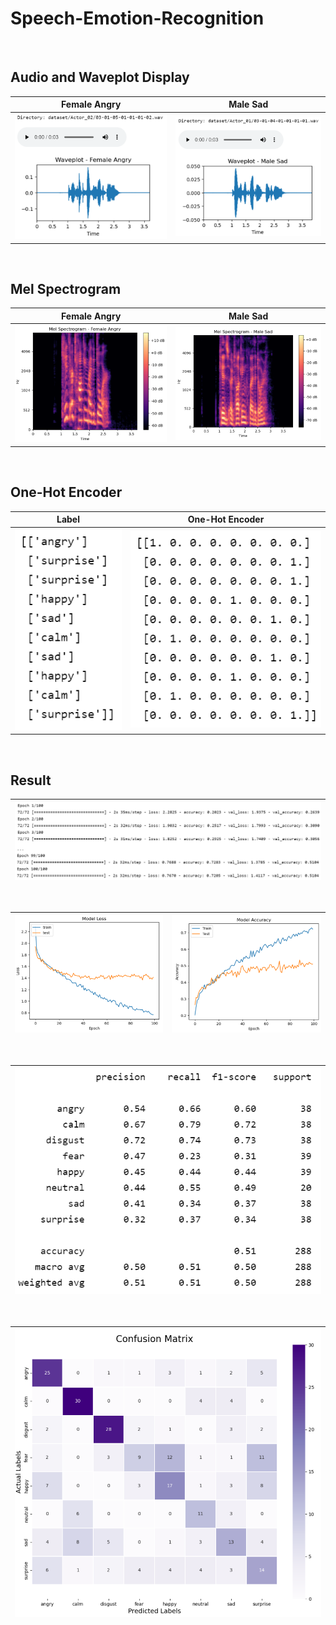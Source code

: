 # Speech-Emotion-Recognition

<br>

## Audio and Waveplot Display

|                         Female Angry                         |                           Male Sad                           |
| :----------------------------------------------------------: | :----------------------------------------------------------: |
| ![image-20230105180852999](README/image-20230105180852999.png) | ![image-20230105180936489](README/image-20230105180936489.png) |

<br>

## Mel Spectrogram

|                         Female Angry                         |                           Male Sad                           |
| :----------------------------------------------------------: | :----------------------------------------------------------: |
| ![image-20230105181242569](README/image-20230105181242569.png) | ![image-20230105181224322](README/image-20230105181224322.png) |

<br>

## One-Hot Encoder

| Label                                                        | One-Hot Encoder                                              |
| :------------------------------------------------------------: | :------------------------------------------------------------: |
| ![image-20230105192956412](README/image-20230105192956412.png) | ![image-20230105193016938](README/image-20230105193016938.png) |

<br>

## Result

| ![image-20230105195922828](README/image-20230105195922828.png) |
| ------------------------------------------------------------ |

<br>

| ![image-20230105200551265](README/image-20230105200551265.png) | ![image-20230105200555409](README/image-20230105200555409.png) |
| ------------------------------------------------------------ | ------------------------------------------------------------ |

<br>

| ![image-20230105220845419](README/image-20230105220845419.png) |
| ------------------------------------------------------------ |

<br>

| ![image-20230105200948958](README/image-20230105200948958.png) |
| ------------------------------------------------------------ |

